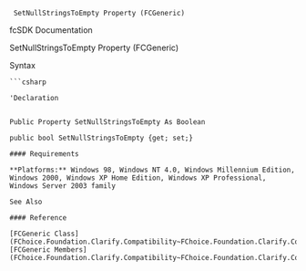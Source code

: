 ﻿     SetNullStringsToEmpty Property (FCGeneric)                                                   

fcSDK Documentation

SetNullStringsToEmpty Property (FCGeneric)

Syntax

```vbnet
```csharp

'Declaration
 

Public Property SetNullStringsToEmpty As Boolean

public bool SetNullStringsToEmpty {get; set;}

#### Requirements

**Platforms:** Windows 98, Windows NT 4.0, Windows Millennium Edition, Windows 2000, Windows XP Home Edition, Windows XP Professional, Windows Server 2003 family

See Also

#### Reference

[FCGeneric Class](FChoice.Foundation.Clarify.Compatibility~FChoice.Foundation.Clarify.Compatibility.FCGeneric.md)  
[FCGeneric Members](FChoice.Foundation.Clarify.Compatibility~FChoice.Foundation.Clarify.Compatibility.FCGeneric_members.md)